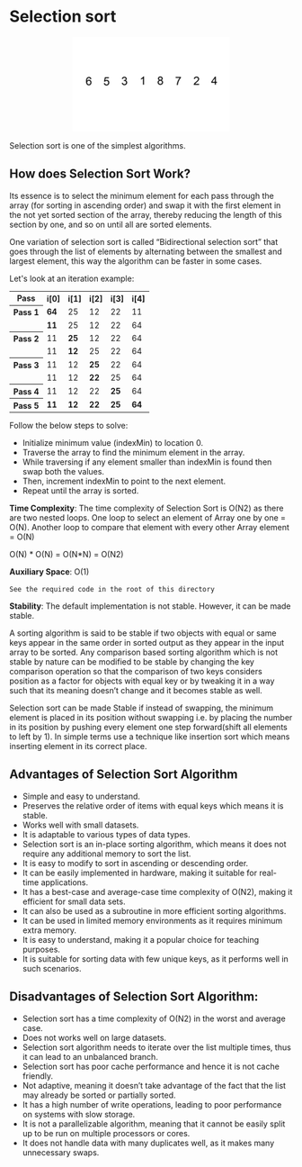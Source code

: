 # Selection sort

<div align="center">
  <img src="https://github.com/iamlorddop/sorting-methods/blob/main/assets/img/selection-sort.gif" alt="bubble-sort.gif">
</div>

Selection sort is one of the simplest algorithms.

## How does Selection Sort Work?

Its essence is to select the minimum element for each pass through the array (for sorting in ascending order) and swap it with the first element in the not yet sorted section of the array, thereby reducing the length of this section by one, and so on until all are sorted elements.

One variation of selection sort is called “Bidirectional selection sort” that goes through the list of elements by alternating between the smallest and largest element, this way the algorithm can be faster in some cases.

Let's look at an iteration example:

<table>
    <tr>
        <th>Pass</th>
        <th>i[0]</th>
        <th>i[1]</th>
        <th>i[2]</th>
        <th>i[3]</th>
        <th>i[4]</th>
    </tr>
    <tr>
        <th>Pass 1</th>
        <td><b>64</b></td>
        <td>25</td>
        <td>12</td>
        <td>22</td>
        <td>11</td>
    </tr>
    <tr>
        <td><span></span></td>
        <td><b>11</b></td>
        <td>25</td>
        <td>12</td>
        <td>22</td>
        <td>64</td>
    </tr>
    <tr>
        <th>Pass 2</th>
        <td>11</td>
        <td><b>25</b></td>
        <td>12</td>
        <td>22</td>
        <td>64</td>
    </tr>
    <tr>
        <td><span></span></td>
        <td>11</td>
        <td><b>12</b></td>
        <td>25</td>
        <td>22</td>
        <td>64</td>
    </tr>
    <tr>
        <th>Pass 3</th>
        <td>11</td>
        <td>12</td>
        <td><b>25</b></td>
        <td>22</td>
        <td>64</td>
    </tr>
    <tr>
        <td><span></span></td>
        <td>11</td>
        <td>12</td>
        <td><b>22</b></td>
        <td>25</td>
        <td>64</td>
    </tr>
    <tr>
        <th>Pass 4</th>
        <td>11</td>
        <td>12</td>
        <td>22</td>
        <td><b>25</b></td>
        <td>64</td>
    </tr>
    <tr>
        <th>Pass 5</th>
        <td><b>11</b></td>
        <td><b>12</b></td>
        <td><b>22</b></td>
        <td><b>25</b></td>
        <td><b>64</b></td>
    </tr>
</table>

Follow the below steps to solve:
- Initialize minimum value (indexMin) to location 0.
- Traverse the array to find the minimum element in the array.
- While traversing if any element smaller than indexMin is found then swap both the values.
- Then, increment indexMin to point to the next element.
- Repeat until the array is sorted.

**Time Complexity**: The time complexity of Selection Sort is O(N2) as there are two nested loops.
One loop to select an element of Array one by one = O(N).
Another loop to compare that element with every other Array element = O(N)

O(N) * O(N) = O(N*N) = O(N2)

**Auxiliary Space**: O(1)

```
See the required code in the root of this directory
```

**Stability**: The default implementation is not stable. However, it can be made stable.

A sorting algorithm is said to be stable if two objects with equal or same keys appear in the same order in sorted output as they appear in the input array to be sorted.
Any comparison based sorting algorithm which is not stable by nature can be modified to be stable by changing the key comparison operation so that the comparison of two keys considers position as a factor for objects with equal key or by tweaking it in a way such that its meaning doesn’t change and it becomes stable as well.

Selection sort can be made Stable if instead of swapping, the minimum element is placed in its position without swapping i.e. by placing the number in its position by pushing every element one step forward(shift all elements to left by 1). 
In simple terms use a technique like insertion sort which means inserting element in its correct place. 

## Advantages of Selection Sort Algorithm

- Simple and easy to understand.
- Preserves the relative order of items with equal keys which means it is stable.
- Works well with small datasets.
- It is adaptable to various types of data types.
- Selection sort is an in-place sorting algorithm, which means it does not require any additional memory to sort the list.
- It is easy to modify to sort in ascending or descending order.
- It can be easily implemented in hardware, making it suitable for real-time applications.
- It has a best-case and average-case time complexity of O(N2), making it efficient for small data sets.
- It can also be used as a subroutine in more efficient sorting algorithms.
- It can be used in limited memory environments as it requires minimum extra memory.
- It is easy to understand, making it a popular choice for teaching purposes.
- It is suitable for sorting data with few unique keys, as it performs well in such scenarios.

## Disadvantages of Selection Sort Algorithm:

- Selection sort has a time complexity of O(N2) in the worst and average case.
- Does not works well on large datasets.
- Selection sort algorithm needs to iterate over the list multiple times, thus it can lead to an unbalanced branch.
- Selection sort has poor cache performance and hence it is not cache friendly. 
- Not adaptive, meaning it doesn’t take advantage of the fact that the list may already be sorted or partially sorted.
- It has a high number of write operations, leading to poor performance on systems with slow storage.
- It is not a parallelizable algorithm, meaning that it cannot be easily split up to be run on multiple processors or cores.
- It does not handle data with many duplicates well, as it makes many unnecessary swaps.
